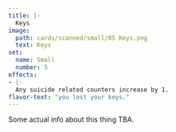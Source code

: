 ```yaml
---
title: |-
  Keys
image: 
  path: cards/scanned/small/05 Keys.png
  text: Keys
set:
  name: Small
  number: 5
effects: 
- |-
  Any suicide related counters increase by 1.
flavor-text: "you lost your keys."
---
```

Some actual info about this thing TBA.
